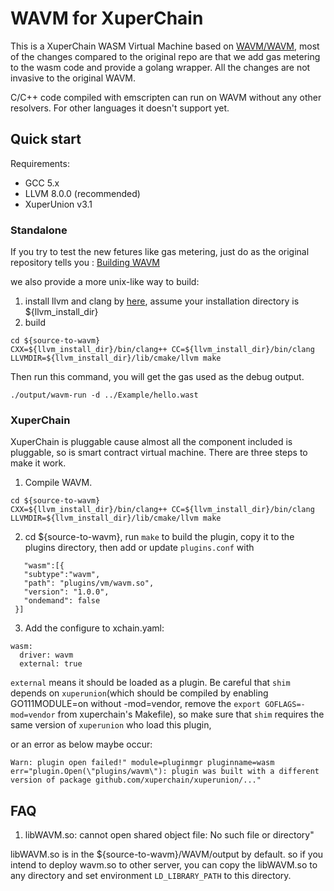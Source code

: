 # WAVM for XuperChain

This is a XuperChain WASM Virtual Machine based on [WAVM/WAVM](https://github.com/WAVM/WAVM), most of the changes compared 
to the original repo are that we add gas metering to the wasm code and provide a golang wrapper. 
All the changes are not invasive to the original WAVM.
  
C/C++ code compiled with emscripten can run on WAVM without any other resolvers. For other languages it doesn't support yet.

## Quick start

Requirements:

* GCC 5.x
* LLVM 8.0.0 (recommended)
* XuperUnion v3.1

  
### Standalone 
  If you try to test the new fetures like gas metering, just do as the original repository tells you : [Building WAVM](./WAVM/README.md)

  we also provide a more unix-like way to build:
  
1. install llvm and clang by [here](https://clang.llvm.org/get_started.html), assume your installation directory is ${llvm_install_dir}
2. build

```
cd ${source-to-wavm}
CXX=${llvm_install_dir}/bin/clang++ CC=${llvm_install_dir}/bin/clang LLVMDIR=${llvm_install_dir}/lib/cmake/llvm make
```

Then run this command, you will get the gas used as the debug output.
```
./output/wavm-run -d ../Example/hello.wast
```

### XuperChain
   
XuperChain is pluggable cause almost all the component included is pluggable, so is smart contract virtual machine. There
are three steps to make it work.

1. Compile WAVM. 
```
cd ${source-to-wavm}
CXX=${llvm_install_dir}/bin/clang++ CC=${llvm_install_dir}/bin/clang LLVMDIR=${llvm_install_dir}/lib/cmake/llvm make
```
2. cd ${source-to-wavm}, run `make` to build the plugin, copy it to the plugins directory, then add or update `plugins.conf` with 
```
   "wasm":[{
   "subtype":"wavm",
   "path": "plugins/vm/wavm.so",
   "version": "1.0.0",
   "ondemand": false
 }]
```

3. Add the configure to xchain.yaml:
```
wasm:
  driver: wavm
  external: true
```

`external` means it should be loaded as a plugin.
Be careful that `shim` depends on `xuperunion`(which should be compiled by enabling GO111MODULE=on without -mod=vendor, 
remove the `export GOFLAGS=-mod=vendor` from xuperchain's Makefile),
so make sure that `shim` requires the same version of `xuperunion` who load this plugin, 

or an error as below maybe occur:
```
Warn: plugin open failed!" module=pluginmgr pluginname=wasm 
err="plugin.Open(\"plugins/wavm\"): plugin was built with a different version of package github.com/xuperchain/xuperunion/..."
```


## FAQ

1. libWAVM.so: cannot open shared object file: No such file or directory"

libWAVM.so is in the ${source-to-wavm}/WAVM/output by default. so if you intend to deploy wavm.so to other server, you can copy the
libWAVM.so to any directory and set environment `LD_LIBRARY_PATH` to this directory.

